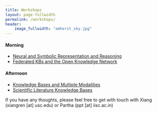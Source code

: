 ```yaml
---
title: Workshops
layout: page-fullwidth
permalink: /workshops/
header:
    image_fullwidth: "amherst_sky.jpg"
---
```


#### Morning
* [Neural and Symbolic Representation and Reasoning](https://sites.google.com/view/nsrr-akbc19)
* [Federated KBs and the Open Knowledge Network](https://sites.google.com/view/federated-kbs-akbc19)

#### Afternoon
* [Knowledge Bases and Multiple Modalities](https://kb-mm.github.io/)
* [Scientific Literature Knowledge Bases](https://sites.google.com/view/akbc-sci/home)

If you have any thoughts, please feel free to get with touch with Xiang (xiangren [at] usc.edu) or Partha (ppt [at] iisc.ac.in)
